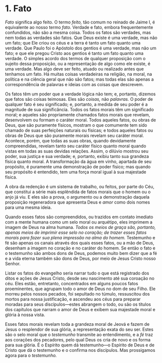 # 1. Fato

*Fato* significa algo feito. O termo *feito,* tão comum no reinado de Jaime I, é equivalente ao nosso termo *fato.* Verdade e fato, embora frequentemente confundidos, não são a mesma coisa. Todos os fatos são verdades, mas nem todas as verdades são fatos. Que Deus existe é uma verdade, mas não um fato; que Ele criou os céus e a terra é tanto um fato quanto uma verdade. Que Paulo foi o Apóstolo dos gentios é uma verdade, mas não um fato; e que ele pregou Cristo aos gentios é tanto um fato quanto uma verdade. O simples acordo dos termos de qualquer proposição com o sujeito dessa proposição, ou a representação de algo como ele existe, é uma verdade. Mas algo deve ser feito, atuado ou realizado antes que tenhamos um fato. Há muitas coisas verdadeiras na religião, na moral, na política e na ciência geral que não são fatos; mas todas elas são apenas a correspondência de palavras e ideias com as coisas que descrevem.

Os fatos têm um poder que a verdade lógica não tem; e, portanto, dizemos que fatos são coisas teimosas. Eles são *coisas,* não *palavras.* O poder de qualquer fato é seu significado; e, portanto, a medida de seu poder é a magnitude de sua significância. Todos os fatos morais têm um significado moral; e aqueles são propriamente chamados fatos morais que revelam, desenvolvem ou formam o caráter moral. Todos aqueles fatos, ou obras de Deus, que são puramente físicos, mostram o que comumente tem sido chamado de suas perfeições naturais ou físicas; e todos aqueles fatos ou obras de Deus que são puramente morais revelam seu caráter moral. Acontece, porém, que todas as suas obras, quando devidamente compreendidas, revelam tanto seu caráter físico quanto moral quando vistas em todas as suas devidas relações. Assim, o dilúvio mostrou seu poder, sua justiça e sua verdade; e, portanto, exibiu tanto sua grandeza física quanto moral. A transformação da água em vinho, apartada de seu propósito, é puramente uma demonstração de poder físico; mas quando seu propósito é entendido, tem uma força moral igual à sua majestade física.

A obra da redenção é um sistema de trabalho, ou feitos, por parte do Céu, que constitui a série mais esplêndida de fatos morais que o homem ou o anjo já viu. E eles são a prova, o argumento ou a demonstração daquela proposição regeneradora que apresenta Deus e *amor* como dois nomes para uma mesma ideia.

Quando esses fatos são compreendidos, ou trazidos em contato imediato com a mente humana como um selo moral ou arquétipo, eles imprimem a imagem de Deus na alma humana. *Todos os meios de graça são, portanto, apenas meios de imprimir esse selo no coração; de trazer esses* *fatos morais para fazer sua plena impressão na alma do homem.* Testemunho e fé são apenas os canais através dos quais esses fatos, ou a mão de Deus, desenham a imagem no coração e no caráter do homem. Se então o fato e o testemunho são ambos dons de Deus, podemos muito bem dizer que a fé e a vida eterna também são dons de Deus, por meio de Jesus Cristo nosso Senhor.

Listar os fatos do evangelho seria narrar tudo o que está registrado dos ditos e ações de Jesus Cristo, desde seu nascimento até sua coroação no céu. Eles estão, entretanto, concentrados em alguns poucos fatos proeminentes, que agrupam todo o amor de Deus no dom de seu Filho. Ele morreu pelos nossos pecados, foi sepultado no túmulo, ressuscitou dos mortos para nossa justificação, e ascendeu aos céus para preparar moradas para seus discípulos—estes abrangem o todo, ou são os títulos dos capítulos que narram o amor de Deus e exibem sua majestade moral e glória à nossa vista.

Esses fatos morais revelam toda a grandeza moral de Jeová e fazem de Jesus o resplendor de sua glória, a representação exata do seu ser. Estes são o selo moral que o *testemunho* transmite ao entendimento, e a *fé* traz aos corações dos pecadores, pelo qual Deus os cria de novo e os forma para sua glória. É o Espírito quem dá testemunho—o Espírito de Deus e de Cristo que dá o testemunho e o confirma nos discípulos. Mas prossigamos agora para o *testemunho.*
